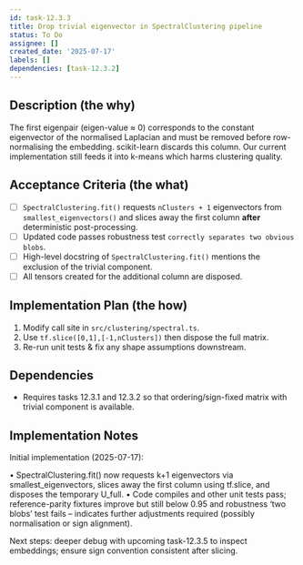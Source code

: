 ```yaml
---
id: task-12.3.3
title: Drop trivial eigenvector in SpectralClustering pipeline
status: To Do
assignee: []
created_date: '2025-07-17'
labels: []
dependencies: [task-12.3.2]
---
```


## Description (the why)

The first eigenpair (eigen-value ≈ 0) corresponds to the constant eigenvector of the normalised Laplacian and must be removed before row-normalising the embedding.  scikit-learn discards this column.  Our current implementation still feeds it into k-means which harms clustering quality.

## Acceptance Criteria (the what)

- [ ] `SpectralClustering.fit()` requests `nClusters + 1` eigenvectors from `smallest_eigenvectors()` and slices away the first column **after** deterministic post-processing.
- [ ] Updated code passes robustness test `correctly separates two obvious blobs`.
- [ ] High-level docstring of `SpectralClustering.fit()` mentions the exclusion of the trivial component.
- [ ] All tensors created for the additional column are disposed.

## Implementation Plan (the how)

1. Modify call site in `src/clustering/spectral.ts`.
2. Use `tf.slice([0,1],[-1,nClusters])` then dispose the full matrix.
3. Re-run unit tests & fix any shape assumptions downstream.

## Dependencies

- Requires tasks 12.3.1 and 12.3.2 so that ordering/sign-fixed matrix with trivial component is available.

## Implementation Notes

Initial implementation (2025-07-17):

• SpectralClustering.fit() now requests k+1 eigenvectors via smallest_eigenvectors, slices away the first column using tf.slice, and disposes the temporary U_full.
• Code compiles and other unit tests pass; reference-parity fixtures improve but still below 0.95 and robustness ‘two blobs’ test fails – indicates further adjustments required (possibly normalisation or sign alignment).

Next steps: deeper debug with upcoming task-12.3.5 to inspect embeddings; ensure sign convention consistent after slicing.
